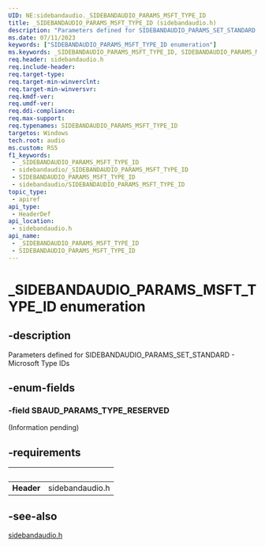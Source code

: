 ```yaml
---
UID: NE:sidebandaudio._SIDEBANDAUDIO_PARAMS_MSFT_TYPE_ID
title: _SIDEBANDAUDIO_PARAMS_MSFT_TYPE_ID (sidebandaudio.h)
description: "Parameters defined for SIDEBANDAUDIO_PARAMS_SET_STANDARD - Microsoft Type IDs"
ms.date: 07/11/2023
keywords: ["SIDEBANDAUDIO_PARAMS_MSFT_TYPE_ID enumeration"]
ms.keywords: _SIDEBANDAUDIO_PARAMS_MSFT_TYPE_ID, SIDEBANDAUDIO_PARAMS_MSFT_TYPE_ID,
req.header: sidebandaudio.h
req.include-header: 
req.target-type: 
req.target-min-winverclnt: 
req.target-min-winversvr: 
req.kmdf-ver: 
req.umdf-ver: 
req.ddi-compliance: 
req.max-support: 
req.typenames: SIDEBANDAUDIO_PARAMS_MSFT_TYPE_ID
targetos: Windows
tech.root: audio
ms.custom: RS5
f1_keywords:
 - _SIDEBANDAUDIO_PARAMS_MSFT_TYPE_ID
 - sidebandaudio/_SIDEBANDAUDIO_PARAMS_MSFT_TYPE_ID
 - SIDEBANDAUDIO_PARAMS_MSFT_TYPE_ID
 - sidebandaudio/SIDEBANDAUDIO_PARAMS_MSFT_TYPE_ID
topic_type:
 - apiref
api_type:
 - HeaderDef
api_location:
 - sidebandaudio.h
api_name:
 - _SIDEBANDAUDIO_PARAMS_MSFT_TYPE_ID
 - SIDEBANDAUDIO_PARAMS_MSFT_TYPE_ID
---
```


# _SIDEBANDAUDIO_PARAMS_MSFT_TYPE_ID enumeration

## -description

Parameters defined for SIDEBANDAUDIO_PARAMS_SET_STANDARD - Microsoft Type IDs

## -enum-fields

### -field SBAUD_PARAMS_TYPE_RESERVED

(Information pending)

## -requirements

| &nbsp; | &nbsp; |
| ---- |:---- |
| **Header** | sidebandaudio.h |

## -see-also

[sidebandaudio.h](index.md)
